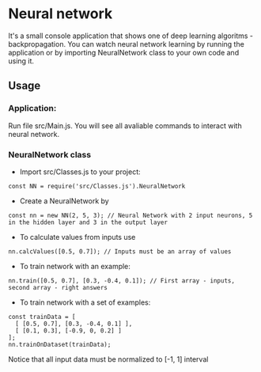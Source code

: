 # Neural network
It's a small console application that shows one of deep learning algoritms - backpropagation.
You can watch neural network learning by running the application or by importing NeuralNetwork class to your own code and using it.

## Usage
### Application: 
Run file src/Main.js. You will see all avaliable commands to interact with neural network.

### NeuralNetwork class
- Import src/Classes.js to your project:
```
const NN = require('src/Classes.js').NeuralNetwork
```
- Create a NeuralNetwork by
```
const nn = new NN(2, 5, 3); // Neural Network with 2 input neurons, 5 in the hidden layer and 3 in the output layer
```
- To calculate values from inputs use
```
nn.calcValues([0.5, 0.7]); // Inputs must be an array of values
```
- To train network with an example:
```
nn.train([0.5, 0.7], [0.3, -0.4, 0.1]); // First array - inputs, second array - right answers
```
- To train network with a set of examples:
```
const trainData = [
  [ [0.5, 0.7], [0.3, -0.4, 0.1] ],
  [ [0.1, 0.3], [-0.9, 0, 0.2] ]
];
nn.trainOnDataset(trainData);
```
Notice that all input data must be normalized to [-1, 1] interval
